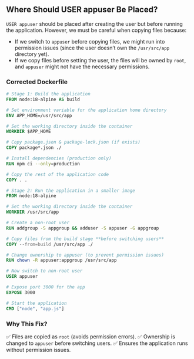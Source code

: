 ## Where Should USER appuser Be Placed?

`USER appuser` should be placed after creating the user but before running the application. However, we must be careful when copying files because:

- If we switch to `appuser` before copying files, we might run into permission issues (since the user doesn’t own the `/usr/src/app` directory yet).
- If we copy files before setting the user, the files will be owned by `root`, and `appuser` might not have the necessary permissions.

### Corrected Dockerfile

```dockerfile
# Stage 1: Build the application
FROM node:18-alpine AS build

# Set environment variable for the application home directory
ENV APP_HOME=/usr/src/app

# Set the working directory inside the container
WORKDIR $APP_HOME

# Copy package.json & package-lock.json (if exists)
COPY package*.json ./

# Install dependencies (production only)
RUN npm ci --only=production

# Copy the rest of the application code
COPY . .

# Stage 2: Run the application in a smaller image
FROM node:18-alpine

# Set the working directory inside the container
WORKDIR /usr/src/app

# Create a non-root user
RUN addgroup -S appgroup && adduser -S appuser -G appgroup

# Copy files from the build stage **before switching users**
COPY --from=build /usr/src/app ./

# Change ownership to appuser (to prevent permission issues)
RUN chown -R appuser:appgroup /usr/src/app

# Now switch to non-root user
USER appuser

# Expose port 3000 for the app
EXPOSE 3000

# Start the application
CMD ["node", "app.js"]
```

### Why This Fix?

✅ Files are copied as `root` (avoids permission errors).
✅ Ownership is changed to `appuser` before switching users.
✅ Ensures the application runs without permission issues.


